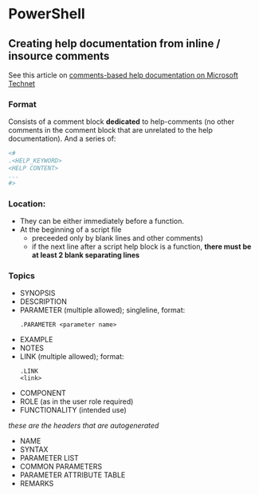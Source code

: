 # PowerShell

## Creating help documentation from inline / insource comments

See this article on [comments-based help documentation on Microsoft Technet](https://msdn.microsoft.com/powershell/reference/5.1/Microsoft.PowerShell.Core/about/about_Comment_Based_Help)

### Format

Consists of a comment block **dedicated** to help-comments (no other comments in the comment block that are unrelated to the help documentation). And a series of:

```powershell
<#
.<HELP_KEYWORD>
<HELP CONTENT>
...
#>
```

### Location:
- They can be either immediately before a function.
- At the beginning of a script file 
   - preceeded only by blank lines and other comments)
   - if the next line after a script help block is a function, **there must be at least 2 blank separating lines**

### Topics

* SYNOPSIS
* DESCRIPTION
* PARAMETER (multiple allowed); singleline, format:
    ```
    .PARAMETER <parameter name>
    ```
* EXAMPLE
* NOTES
* LINK (multiple allowed); format:
    ```
    .LINK
    <link>
    ```
* COMPONENT
* ROLE (as in the user role required)
* FUNCTIONALITY (intended use)

_these are the headers that are autogenerated_
* NAME
* SYNTAX
* PARAMETER LIST
* COMMON PARAMETERS
* PARAMETER ATTRIBUTE TABLE
* REMARKS
